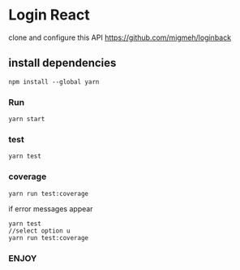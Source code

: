 # Login React 

clone and configure this API
https://github.com/migmeh/loginback


## install dependencies
```
npm install --global yarn

```

### Run
```
yarn start
```

### test
```
yarn test
```
### coverage
```
yarn run test:coverage
```
if error messages appear
```
yarn test
//select option u
yarn run test:coverage
```

### ENJOY
